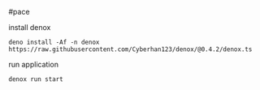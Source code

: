 #pace

install denox

```
deno install -Af -n denox https://raw.githubusercontent.com/Cyberhan123/denox/@0.4.2/denox.ts
```

run application

```
denox run start
```